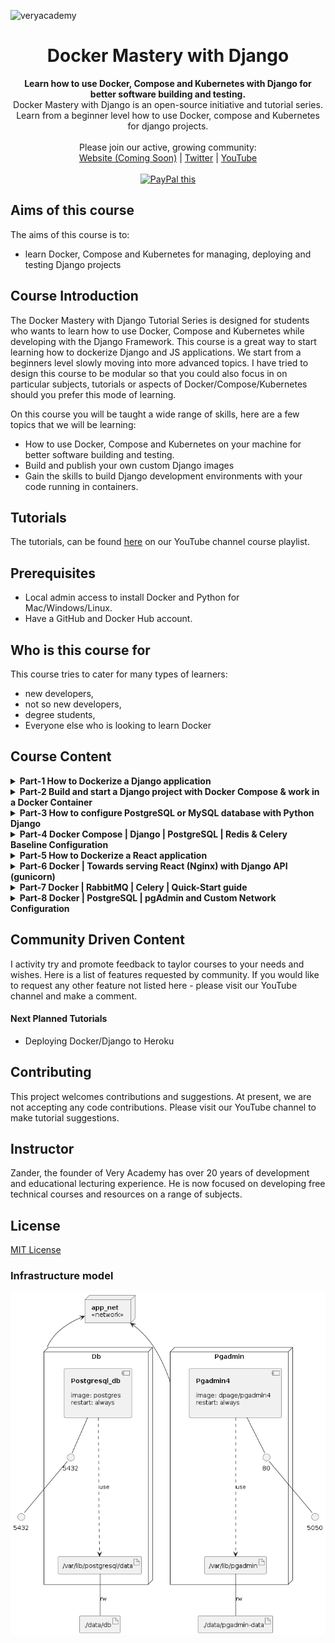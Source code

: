![veryacademy](/logo.svg)

<div align="center">
  <h1>Docker Mastery with Django</h1>
</div>

<div align="center">
  <strong>
  Learn how to use Docker, Compose and Kubernetes with Django for better software building and testing.
  </strong>
</div>

<div align="center">
  Docker Mastery with Django is an open-source initiative and tutorial series. Learn from a beginner level how to use Docker, compose and Kubernetes for django projects.
</div>

<br>

<div align="center">
  Please join our active, growing community: <br>
  <a href="#">Website (Coming Soon)</a>
  <span> | </span>
  <a href="https://twitter.com/VeryAcademy">Twitter</a>
  <span> | </span>
  <a href="https://www.youtube.com/veryacademy">YouTube</a>
</div>

<br>

<div align="center">
<a href="https://www.paypal.com/donate?hosted_button_id=W55GVT4UPXPYE" 
target="_blank">
<img src="https://www.paypalobjects.com/en_GB/i/btn/btn_donate_SM.gif" alt="PayPal this" 
title="PayPal – The safer, easier way to pay online!" border="0" />
</a>
</div>

## Aims of this course
The aims of this course is to:
* learn Docker, Compose and Kubernetes for managing, deploying and testing Django projects

## Course Introduction
The Docker Mastery with Django Tutorial Series is designed for students who wants to learn how to use Docker, Compose and Kubernetes while developing with the Django Framework. This course is a great way to start learning how to dockerize Django and JS applications. We start from a beginners level slowly moving into more advanced topics. I have tried to design this course to be modular so that you could also focus in on particular subjects, tutorials or aspects of Docker/Compose/Kubernetes should you prefer this mode of learning.

On this course you will be taught a wide range of skills, here are a few topics that we will be learning:

* How to use Docker, Compose and Kubernetes on your machine for better software building and testing.
* Build and publish your own custom Django images
* Gain the skills to build Django development environments with your code running in containers.

## Tutorials
The tutorials, can be found [here](https://www.youtube.com/playlist?list=PLOLrQ9Pn6cazCfL7v4CdaykNoWMQymM_C) on our YouTube channel course playlist.

## Prerequisites
* Local admin access to install Docker and Python for Mac/Windows/Linux.
* Have a GitHub and Docker Hub account.

## Who is this course for
This course tries to cater for many types of learners:

* new developers,
* not so new developers, 
* degree students,
* Everyone else who is looking to learn Docker

## Course Content

<details>
<summary><b>Part-1 How to Dockerize a Django application</b>
</summary>
<br>
Take your first steps with Docker containers. In this tutorial we are going to Dockerize a Django application as a complete beginner to Docker. We first Create a new Django application then Prepare a Django app for Docker building a Dockerfile. A Dockerfile is a text document that contains all the commands a user could call on the command line to assemble an image. Now we go ahead and Build a Docker image and then finally Start a new Docker container to display Django running in our container.
<br><br>
Link to Tutorial https://youtu.be/W5Ov0H7E_o4
</details>

<details>
<summary><b>Part-2 Build and start a Django project with Docker Compose & work in a Docker Container</b>
</summary>
<br>
In this Docker compose tutorial we start an application with Docker Compose and run it in a container. I will then show you how to configure a volume to build a mirrored folder from your computer and the container. This way you can develop on your computer but host the application in a container. This is a docker compose tutorial for beginners. Take your first steps with Docker containers. 
<br><br>
Link to Tutorial https://youtu.be/aMqs_y6dZw4
</details>

<details>
<summary><b>Part-3 How to configure PostgreSQL or MySQL database with Python Django</b>
</summary>
<br>
In this Docker compose tutorial we start a Django application with Docker Compose and run it in a container. I will then show you how to configure a volume to build a mirrored folder from your computer and the container. This way you can develop on your computer but host the application in a container. Next up we configure first a PostgreSQL database and attach it to Django then build a bassline configuration for MySQL for a Django application. This is a docker compose tutorial for beginners. Take your first steps with Docker containers. 
<br><br>
Link to Tutorial https://youtu.be/q75wgk9jVjA
</details>

<details>
<summary><b>Part-4 Docker Compose | Django | PostgreSQL | Redis & Celery Baseline Configuration</b>
</summary>
<br>
In this Docker compose tutorial we setup Django with Postgres, Redis and Celery. We conclude the tutorial by building a new image, testing the setup by creating a simple Celery task.
<br><br>
Link to Tutorial https://youtu.be/zGtGliXMrPQ
</details>

<details>
<summary><b>Part-5 How to Dockerize a React application</b>
</summary>
<br>
This is a docker tutorial for beginners. Take your first steps with Docker containers with React. In this tutorial we are going to Dockerize a React application as a complete beginner to Docker. We first Create a new React application then Prepare a React app for Docker building a Dockerfile. A Dockerfile is a text document that contains all the commands a user could call on the command line to assemble an image. Now we go ahead and Build a Docker image and then finally Start a new Docker container to display React running in our container.
<br><br>
Link to Tutorial https://youtu.be/xtllpDEOw4w
</details>

<details>
<summary><b>Part-6 Docker | Towards serving React (Nginx) with Django API (gunicorn)</b>
</summary>
<br>
This is a docker compose tutorial we take your first steps creating a deployment setup with React and Django running on a Nginx server, supported with gunicorn for Django. Having already created a basic React and Django application, see the link below for repositories, we first build the docker files needed for both Django and React before then building a docker compose file. This tutorial gives you a better understanding of docker volumes and bind mounts as we look at using both tools. We then build our nginx configuration to serve react from the root directory. Finally we expand the nginx configuration to include a proxy to the Django API.
<br><br>
Link to Tutorial https://youtu.be/e63EBEFJkH0
</details>

<details>
<summary><b>Part-7 Docker | RabbitMQ | Celery | Quick-Start guide</b>
</summary>
<br>
Welcome to another Docker tutorial. The Windows platform does not support easy setup and configuration of Redis or RabbitMQ. This tutorial takes you through the quick steps of setting up RabbitMQ with Docker for your Django Celery applications. The end result, RabbitMQ is severed from a Docker container and can be used for any of your Django apps locally. 
<br><br>
Link to Tutorial https://youtu.be/t2ZoVlqlQyA
</details>

<details>
<summary><b>Part-8 Docker | PostgreSQL | pgAdmin and Custom Network Configuration</b>
</summary>
<br>
Welcome to another Docker-Compose tutorial. The Windows platform does support PostgreSQL, but it can be much more convenient to install Postgres and manage PostgreSQL with pgAdmin in containers. In this tutorial we create a docker-compose file to configure Postgres and pgAdmin allowing any other application, in this tutorial Django to connect to it. We go the extra step of configuring the network, assigning static IP addressed to the containers.
<br><br>
Link to Tutorial https://youtu.be/_oqSGs3rrf8
</details>

## Community Driven Content
I activity try and promote feedback to taylor courses to your needs and wishes. Here is a list of features requested by community. If you would like to request any other feature not listed here - please visit our YouTube channel and make a comment.

#### Next Planned Tutorials
+ Deploying Docker/Django to Heroku

## Contributing
This project welcomes contributions and suggestions. At present, we are not accepting any code contributions. Please visit our YouTube channel to make tutorial suggestions.

## Instructor
Zander, the founder of Very Academy has over 20 years of development and educational lecturing experience. He is now focused on developing free technical courses and resources on a range of subjects.

## License
[MIT License](LICENSE)


### Infrastructure model

![Infrastructure model](.infragenie/infrastructure_model.png)